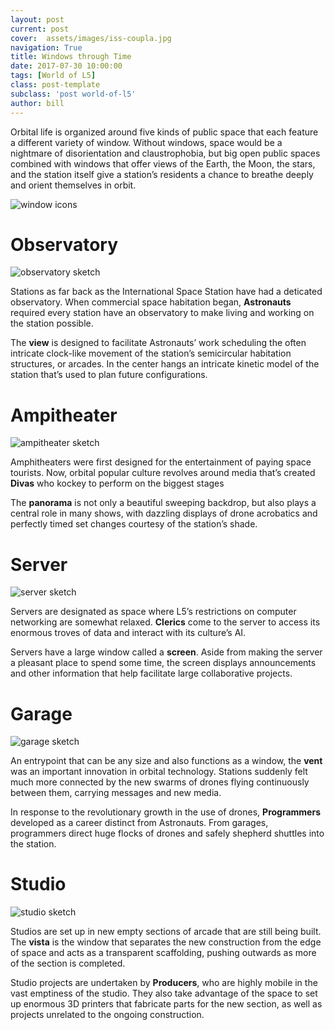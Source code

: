 ```yaml
---
layout: post
current: post
cover:  assets/images/iss-coupla.jpg
navigation: True
title: Windows through Time
date: 2017-07-30 10:00:00
tags: [World of L5]
class: post-template
subclass: 'post world-of-l5'
author: bill
---
```


Orbital life is organized around five kinds of public space that each feature a different variety of window. Without windows, space would be a nightmare of disorientation and claustrophobia, but big open public spaces combined with windows that offer views of the Earth, the Moon, the stars, and the station itself give a station’s residents a chance to breathe deeply and orient themselves in orbit.

![window icons](assets/images/window_icon_sketch.png)


# Observatory
![observatory sketch](assets/images/observatory_sketch.png)

Stations as far back as the International Space Station have had a deticated observatory. When commercial space habitation began, **Astronauts** required every station have an observatory to make living and working on the station possible. 

The **view** is designed to facilitate Astronauts’ work scheduling the often intricate clock-like movement of the station’s semicircular habitation structures, or arcades.  In the center hangs an intricate kinetic model of the station that’s used to plan future configurations. 

# Ampitheater
![ampitheater sketch](assets/images/ampitheater_sketch.png)

Amphitheaters were first designed for the entertainment of paying space tourists. Now, orbital popular culture revolves around media that’s created **Divas** who kockey to perform on the biggest stages

The **panorama** is not only a beautiful sweeping backdrop, but also plays a central role in many shows, with dazzling displays of drone acrobatics and perfectly timed set changes courtesy of the station’s shade.

# Server
![server sketch](assets/images/server_sketch.png)

Servers are designated as space where L5’s restrictions on computer networking are somewhat relaxed. **Clerics** come to the server to access its enormous troves of data and interact with its culture’s AI.

Servers have a large window called a **screen**. Aside from making the server a pleasant place to spend some time, the screen displays announcements and other information that help facilitate large collaborative projects.

# Garage
![garage sketch](assets/images/garage_sketch.png)

An entrypoint that can be any size and also functions as a window, the **vent** was an important innovation in orbital technology. Stations suddenly felt much more connected by the new swarms of drones flying continuously between them, carrying messages and new media.

In response to the revolutionary growth in the use of drones, **Programmers** developed as a career distinct from Astronauts. From garages, programmers direct huge flocks of drones and safely shepherd shuttles into the station.

# Studio
![studio sketch](assets/images/studio_sketch.png)

Studios are set up in new empty sections of arcade that are still being built. The **vista** is the window that separates the new construction from the edge of space and acts as a transparent scaffolding, pushing outwards as more of the section is completed.

Studio projects are undertaken by **Producers**, who are highly mobile in the vast emptiness of the studio. They also take advantage of the space to set up enormous 3D printers that fabricate parts for the new section, as well as projects unrelated to the ongoing construction.
